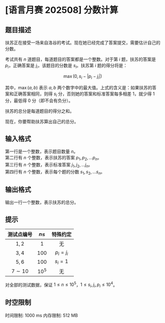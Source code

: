 #  [语言月赛 202508] 分数计算

## 题目描述


扶苏正在接受一场来自洛谷的考试。现在她已经完成了答案提交，需要估计自己的分数。

考试共有 $n$ 道题目，每道题目的答案都是一个整数。对于第 $i$ 题，扶苏的答案是 $p_i$，正确答案是 $j_i$，该题目的分数是 $s_i$。扶苏第 $i$ 题的得分将是：

$$
\max(0, s_i - |p_i - j_i|)
$$

其中，$\max(a,b)$ 表示 $a,b$ 两个数字中的最大值。上式的含义是：如果扶苏的答案和正确答案相同，则得 $s_i$ 分，否则她的答案和标准答案每多相差 $1$，就少得 $1$ 分，最低得 $0$ 分（即不会有负分）。

扶苏的总分是每道题目的得分之和。

现在，你要帮助扶苏算出自己的总分。


## 输入格式

第一行是一个整数，表示题目数量 $n$。  
第二行有 $n$ 个整数，表示扶苏的答案 $p_1, p_2, \dots p_n$。  
第三行有 $n$ 个整数，表示标准答案 $j_1, j_2, \dots j_n$。  
第四行有 $n$ 个整数，表示每个题的分数 $s_1, s_2, \dots s_n$。


## 输出格式


输出一行一个整数，表示扶苏的总分。


## 提示


| 测试点编号 | $n \leq$ | 特殊约定 |
| :-: | :-: | :-:|
| $1,2$ | $1$ | 无 |
| $3,4$ | $100$ | $p_i = j_i$ |
| $5,6$ | $100$ | $s_i = 1$ |
| $7 \sim 10$ | $10^5$ | 无 |

对全部的测试数据，保证 $1 \leq n \leq 10^5$，$1 \leq s_i, j_i, p_i \leq 10^4$。

## 时空限制

时间限制: 1000 ms
内存限制: 512 MB
